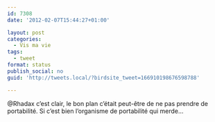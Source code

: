 ```yaml
---
id: 7308
date: '2012-02-07T15:44:27+01:00'

layout: post
categories:
  - Vis ma vie
tags:
  - tweet
format: status
publish_social: no
guid: 'http://tweets.local/?birdsite_tweet=166910198676598788'

---
```


@Rhadax c’est clair, le bon plan c’était peut-être de ne pas prendre de portabilité. Si c’est bien l’organisme de portabilité qui merde…